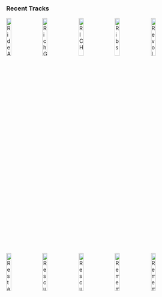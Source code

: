 ### Recent Tracks
[<img src='https://lastfm.freetls.fastly.net/i/u/300x300/7242f96999775751856a27a0eda79660.png' width='16%' height='16%' alt='Ride Away'>](https://www.last.fm/music/opposite%2bthe%2bother/_/ride%2baway)&nbsp;&nbsp;&nbsp;&nbsp;[<img src='https://lastfm.freetls.fastly.net/i/u/300x300/167d19a367c34238c21feeaacfbf45c7.png' width='16%' height='16%' alt='Rich Girl'>](https://www.last.fm/music/hall%2b%2526%2boates/_/rich%2bgirl)&nbsp;&nbsp;&nbsp;&nbsp;[<img src='https://lastfm.freetls.fastly.net/i/u/300x300/b5641b924da34d5fbcfa57e757491b47.png' width='16%' height='16%' alt='RICH'>](https://www.last.fm/music/jordy%2bsearcy/_/rich)&nbsp;&nbsp;&nbsp;&nbsp;[<img src='https://lastfm.freetls.fastly.net/i/u/300x300/bf9dabcbd7d199f68da2e6a16300d260.png' width='16%' height='16%' alt='Ribs'>](https://www.last.fm/music/lorde/_/ribs)&nbsp;&nbsp;&nbsp;&nbsp;[<img src='https://lastfm.freetls.fastly.net/i/u/300x300/482d81cf7ea25dd9e73d1fc5a7bc75db.png' width='16%' height='16%' alt='Revolution (feat. First Aid Kit)'>](https://www.last.fm/music/van%2bwilliam/_/revolution%2b%2528feat.%2bfirst%2baid%2bkit%2529)&nbsp;&nbsp;&nbsp;&nbsp;<br>[<img src='https://lastfm.freetls.fastly.net/i/u/300x300/0c38028f6aedef1d7c0a8c5127f4cb89.png' width='16%' height='16%' alt='Restart'>](https://www.last.fm/music/geoxor/_/restart)&nbsp;&nbsp;&nbsp;&nbsp;[<img src='https://lastfm.freetls.fastly.net/i/u/300x300/be0beeae5e4d45ac6c6df7913258574d.png' width='16%' height='16%' alt='Rescue Me'>](https://www.last.fm/music/onerepublic/_/rescue%2bme)&nbsp;&nbsp;&nbsp;&nbsp;[<img src='https://lastfm.freetls.fastly.net/i/u/300x300/4ab83b924d9f4b238ffe724169be899f.png' width='16%' height='16%' alt='Rescue'>](https://www.last.fm/music/yuna/_/rescue)&nbsp;&nbsp;&nbsp;&nbsp;[<img src='https://lastfm.freetls.fastly.net/i/u/300x300/cd7f660301e37f2c8400261c9c74c221.png' width='16%' height='16%' alt='Remember to Forget'>](https://www.last.fm/music/passenger/_/remember%2bto%2bforget)&nbsp;&nbsp;&nbsp;&nbsp;[<img src='https://lastfm.freetls.fastly.net/i/u/300x300/a611255faf5c21883f3630f047fff4eb.png' width='16%' height='16%' alt='Remember Me (Dúo)'>](https://www.last.fm/music/miguel/_/remember%2bme%2b%2528d%25c3%25bao%2529)&nbsp;&nbsp;&nbsp;&nbsp;<br>